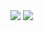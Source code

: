 <img src="https://github-readme-stats.vercel.app/api?username=Flesh150&show_icons=true&count_private=true">

<img src="https://github-readme-stats.vercel.app/api/top-langs/?username=Flesh150&langs_count=5&layout=compact">
